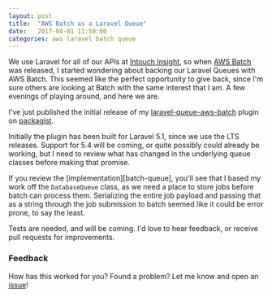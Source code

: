 ```yaml
---
layout: post
title:  "AWS Batch as a Laravel Queue"
date:   2017-04-01 11:50:00
categories: aws laravel batch queue
---
```


We use Laravel for all of our APIs at [Intouch Insight][intouch], so when [AWS Batch][batch] was released, I started
wondering about backing our Laravel Queues with AWS Batch. This seemed like the perfect opportunity to give back,
since I'm sure others are looking at Batch with the same interest that I am. A few evenings of playing around, and
here we are.

<!--more-->

I've just published the initial release of my [laravel-queue-aws-batch][batch_queue] plugin on [packagist][packagist].

Initially the plugin has been built for Laravel 5.1, since we use the LTS releases. Support for 5.4 will be coming, or
quite possibly could already be working, but I need to review what has changed in the underlying queue classes before
making that promise.

If you review the [implementation][batch-queue], you'll see that I based my work off the `DatabaseQueue`
class, as we need a place to store jobs before batch can process them. Serializing the entire job payload and passing that
as a string through the job submission to batch seemed like it could be error prone, to say the least.

Tests are needed, and will be coming. I'd love to hear feedback, or receive pull requests for improvements.

### Feedback
How has this worked for you? Found a problem? Let me know and open an [issue][issues]!

[intouch]:         http://www.intouchinsight.com
[batch]:           https://aws.amazon.com/batch/
[batch_queue]:     https://github.com/lukewaite/lukewaite.github.io
[packagist]:       https://packagist.org/packages/lukewaite/laravel-queue-aws-batch
[issues]:          https://github.com/lukewaite/logstash-input-cloudwatch-logs/issues
